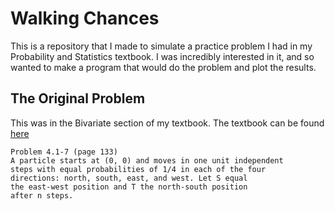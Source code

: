# Walking Chances

This is a repository that I made to simulate a practice problem I had in my Probability and Statistics textbook. 
I was incredibly interested in it, and so wanted to make a program that would do the problem and plot the results.

## The Original Problem
This was in the Bivariate section of my textbook. The textbook can be found 
[here](https://www.pearson.com/us/higher-education/product/Hogg-Probability-and-Statistical-Inference-9th-Edition/9780321923271.html)

```
Problem 4.1-7 (page 133)
A particle starts at (0, 0) and moves in one unit independent
steps with equal probabilities of 1/4 in each of the four
directions: north, south, east, and west. Let S equal
the east-west position and T the north-south position
after n steps.
```